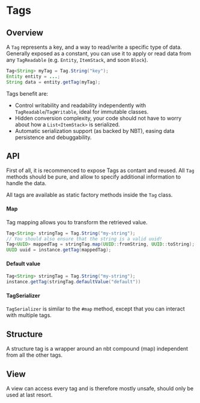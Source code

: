 # Tags

## Overview

A `Tag` represents a key, and a way to read/write a specific type of data. Generally exposed as a constant, you can use it to apply or read data from any `TagReadable` \(e.g. `Entity`, `ItemStack`, and soon `Block`\).

```java
Tag<String> myTag = Tag.String("key");
Entity entity = ...;
String data = entity.getTag(myTag);
```

Tags benefit are:

* Control writability and readability independently with `TagReadable`/`TagWritable`, ideal for immutable classes.
* Hidden conversion complexity, your code should not have to worry about how a `List<ItemStack>` is serialized.
* Automatic serialization support \(as backed by NBT\), easing data persistence and debuggability.

## API

First of all, it is recommenced to expose Tags as contant and reused. All `Tag` methods should be pure, and allow to specify additional information to handle the data.

All tags are available as static factory methods inside the `Tag` class.

#### Map

Tag mapping allows you to transform the retrieved value.

```java
Tag<String> stringTag = Tag.String("my-string");
// You should also ensure that the string is a valid uuid!
Tag<UUID> mappedTag = stringTag.map(UUID::fromString, UUID::toString);
UUID uuid = instance.getTag(mappedTag);
```

#### Default value

```java
Tag<String> stringTag = Tag.String("my-string");
instance.getTag(stringTag.defaultValue("default"))
```

#### TagSerializer

`TagSerializer` is similar to the `#map` method, except that you can interact with multiple tags.

## Structure

A structure tag is a wrapper around an nbt compound \(map\) independent from all the other tags.

## View

A view can access every tag and is therefore mostly unsafe, should only be used at last resort.

